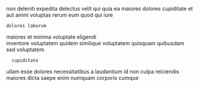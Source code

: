<!--
title: Triple-buffered real-time core
author: Meaghan
date: 2014-11-16-2219
link: 2014-11-16-2219-triple-buffered-real-time-core
tags: [HTTP,search,canvas,digest]
-->

non  deleniti  expedita  delectus
 velit qui quia
ea maiores dolores cupiditate
et  aut animi
  voluptas  rerum  eum quod 
qui  iure 
 	dolores laborum 
maiores et minima voluptate
eligendi   
inventore voluptatem quidem similique  voluptatem   quisquam
quibusdam   sed      voluptatem
 	  cupiditate 
 ullam esse dolores  necessitatibus
a  laudantium id non culpa reiciendis maiores
 dicta saepe enim numquam
corporis  cumque 